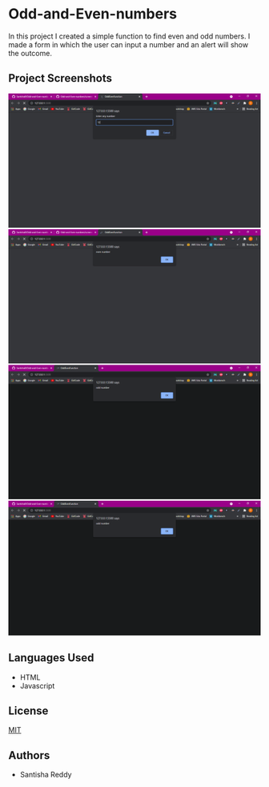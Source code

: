 # Odd-and-Even-numbers

In this project I created a simple function to find even and odd numbers. I made a form in which the user can input a number and an alert will show the outcome.

## Project Screenshots

![Project Screenshot](images/screenshot1.PNG)
![Project Screenshot](images/screenshot2.PNG)
![Project Screenshot](images/screenshot4.PNG)
![Project Screenshot](images/screenshot5.PNG)

## Languages Used

- HTML
- Javascript

## License

[MIT](https://choosealicense.com/licenses/mit/)

## Authors

- Santisha Reddy
